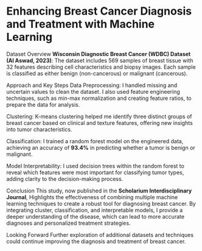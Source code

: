 # Enhancing Breast Cancer Diagnosis and Treatment with Machine Learning

Dataset Overview
**Wisconsin Diagnostic Breast Cancer (WDBC) Dataset (Al Aswad, 2023)**: The dataset includes 569 samples of breast tissue with 32 features describing cell characteristics and biopsy images. Each sample is classified as either benign (non-cancerous) or malignant (cancerous).

Approach and Key Steps
Data Preprocessing:
I handled missing and uncertain values to clean the dataset.
I also used feature engineering techniques, such as min-max normalization and creating feature ratios, to prepare the data for analysis.

Clustering:
K-means clustering helped me identify three distinct groups of breast cancer based on clinical and texture features, offering new insights into tumor characteristics.

Classification:
I trained a random forest model on the engineered data, achieving an accuracy of **93.4%** in predicting whether a tumor is benign or malignant.

Model Interpretability:
I used decision trees within the random forest to reveal which features were most important for classifying tumor types, adding clarity to the decision-making process.

Conclusion
This study, now published in the **Scholarium Interdisciplinary Journal**, Highlights the effectiveness of combining multiple machine learning techniques to create a robust tool for diagnosing breast cancer. By integrating cluster, classification, and interpretable models, I provide a deeper understanding of the disease, which can lead to more accurate diagnoses and personalized treatment strategies.

Looking Forward
Further exploration of additional datasets and techniques could continue improving the diagnosis and treatment of breast cancer.

